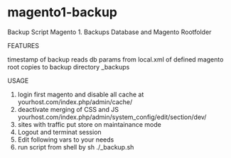 # magento1-backup
Backup Script Magento 1. Backups Database and Magento Rootfolder

FEATURES

timestamp of backup
reads db params from local.xml of defined magento root
copies to backup directory _backups

USAGE

1. login first magento and disable all cache at yourhost.com/index.php/admin/cache/
2. deactivate merging of CSS and JS yourhost.com/index.php/admin/system_config/edit/section/dev/
3. sites with traffic put store on maintainance mode
4. Logout and terminat session
5. Edit following vars to your needs
6. run script from shell by sh ./_backup.sh
